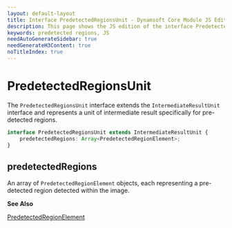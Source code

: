 ```yaml
---
layout: default-layout
title: Interface PredetectedRegionsUnit - Dynamsoft Core Module JS Edition API Reference
description: This page shows the JS edition of the interface PredetectedRegionsUnit in Dynamsoft Core Module.
keywords: predetected regions, JS
needAutoGenerateSidebar: true
needGenerateH3Content: true
noTitleIndex: true
---
```


# PredetectedRegionsUnit

 The `PredetectedRegionsUnit` interface extends the `IntermediateResultUnit` interface and represents a unit of intermediate result specifically for pre-detected regions.

```typescript
interface PredetectedRegionsUnit extends IntermediateResultUnit {
    predetectedRegions: Array<PredetectedRegionElement>;
}
```

## predetectedRegions

An array of `PredetectedRegionElement` objects, each representing a pre-detected region detected within the image.

**See Also**

[PredetectedRegionElement](./predetected-region-element.md)